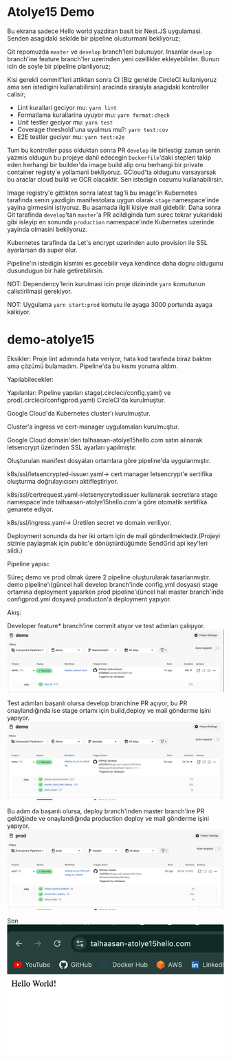 # Atolye15 Demo

Bu ekrana sadece Hello world yazdiran basit bir Nest.JS uygulamasi. Senden asagidaki sekilde bir pipeline olusturmani bekliyoruz;

Git repomuzda `master` ve `develop` branch'leri bulunuyor. Insanlar `develop` branch'ine feature branch'ler uzerinden yeni ozellikler ekleyebilirler. Bunun icin de soyle bir pipeline planliyoruz;

Kisi gerekli commit'leri attiktan sonra CI (Biz genelde CircleCI kullaniyoruz ama sen istedigini kullanabilirsin) aracinda sirasiyla asagidaki kontroller calisir;

- Lint kurallari geciyor mu: `yarn lint`
- Formatlama kurallarina uyuyor mu: `yarn format:check`
- Unit testler geciyor mu: `yarn test`
- Coverage threshold'una uyulmus mu?: `yarn test:cov`
- E2E testler geciyor mu: `yarn test:e2e`

Tum bu kontroller pass olduktan sonra PR `develop` ile birlestigi zaman senin yazmis oldugun bu projeye dahil edecegin `Dockerfile`'daki stepleri takip eden herhangi bir builder'da image build alip onu herhangi bir private container registy'e yollamani bekliyoruz. GCloud'ta oldugunu varsayarsak bu araclar cloud build ve GCR olacaktir. Sen istedigin cozumu kullanabilirsin.

Image registry'e gittikten sonra latest tag'li bu image'in Kubernetes tarafinda senin yazdigin manifestolara uygun olarak `stage` namespace'inde yayina girmesini istiyoruz. Bu asamada ilgili kisiye mail gidebilir. Daha sonra Git tarafinda `develop`'tan `master`'a PR acildiginda tum surec tekrar yukaridaki gibi isleyip en sonunda `production` namespace'inde Kubernetes uzerinde yayinda olmasini bekliyoruz.

Kubernetes tarafinda da Let's encrypt uzerinden auto provision ile SSL ayarlarsan da super olur.

Pipeline'in istedigin kismini es gecebilir veya kendince daha dogru oldugunu dusundugun bir hale getirebilirsin.

NOT: Dependency'lerin kurulmasi icin proje dizininde `yarn` komutunun calistirilmasi gerekiyor.

NOT: Uygulama `yarn start:prod` komutu ile ayaga 3000 portunda ayaga kalkiyor.
# demo-atolye15
Eksikler:
Proje lint adımında hata veriyor, hata kod tarafında biraz baktım ama çözümü bulamadım.
Pipeline'da bu kısmı yoruma aldım.

Yapılabilecekler:


Yapılanlar:
Pipeline yapıları stage(.circleci/config.yaml) ve prod(.circleci/configprod.yaml) CircleCI'da kurulmuştur.

Google Cloud'da Kubernetes cluster'ı kurulmuştur.

Cluster'a ingress ve cert-manager uygulamaları kurulmuştur.

Google Cloud domain'den talhaasan-atolye15hello.com satın alınarak letsencrypt üzerinden SSL ayarları yapılmıştır.

Oluşturulan manifest dosyaları ortamlara göre pipeline'da uygulanmıştır.

k8s/ssl/letsencrypted-issuer.yaml-> cert manager letsencrypt'e sertifika oluşturma doğrulayıcısını aktifleştiriyor.

k8s/ssl/certrequest.yaml->letsenycrytedissuer kullanarak secretlara stage namespace'inde talhaasan-atolye15hello.com'a göre 
otomatik sertifika genarete ediyor.

k8s/ssl/ingress.yaml-> Üretilen secret ve domain veriliyor.

Deployment sonunda da her iki ortam için de mail gönderilmektedir.(Projeyi sizinle paylaşmak için public'e dönüştürdüğümde SendGrid api key'leri sildi.)

Pipeline yapısı:

Süreç demo ve prod olmak üzere 2 pipeline oluşturularak tasarlanmıştır.
demo pipeline'ı(güncel hali develop branch'inde config.yml dosyası) stage ortamına deployment yaparken
prod pipeline'ı(üncel hali master branch'inde configprod.yml dosyası) producton'a deployment yapıyor.

Akış:

Developer feature* branch'ine commit atıyor ve test adımları çalışıyor.
![Açıklama Metni](./ss/ss1.jpeg)

Test adımları başarılı olursa develop branchine PR açıyor,
bu PR onaylandığında ise stage ortamı için build,deploy ve mail gönderme işini yapıyor.
![Açıklama Metni](./ss/ss2.jpeg)

Bu adım da başarılı olursa, deploy branch'inden master branch'ine PR geldiğinde ve onaylandığında
production deploy ve mail gönderme işini yapıyor.
![Açıklama Metni](./ss/ss3.jpeg)

Son
![Açıklama Metni](./ss/ss4.jpeg)

